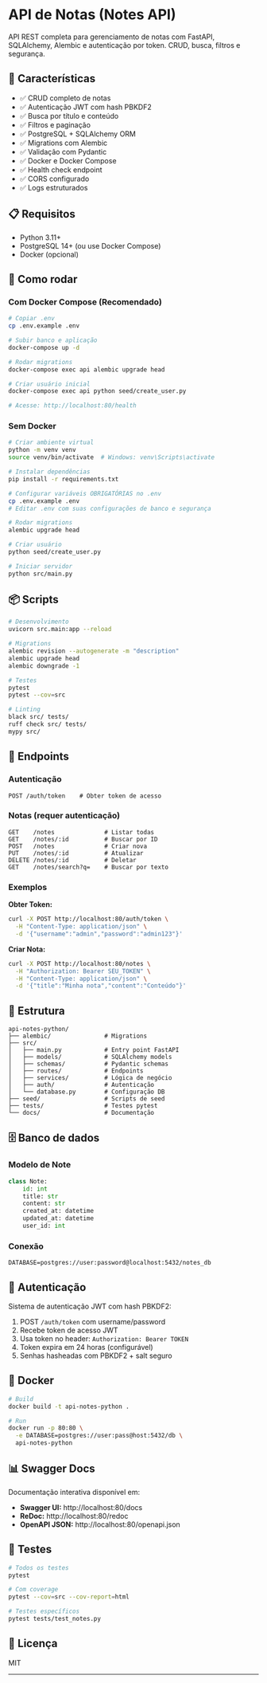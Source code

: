 # API de Notas (Notes API)

API REST completa para gerenciamento de notas com FastAPI, SQLAlchemy, Alembic e autenticação por token. CRUD, busca, filtros e segurança.

## 🎯 Características

- ✅ CRUD completo de notas
- ✅ Autenticação JWT com hash PBKDF2
- ✅ Busca por título e conteúdo
- ✅ Filtros e paginação
- ✅ PostgreSQL + SQLAlchemy ORM
- ✅ Migrations com Alembic
- ✅ Validação com Pydantic
- ✅ Docker e Docker Compose
- ✅ Health check endpoint
- ✅ CORS configurado
- ✅ Logs estruturados

## 📋 Requisitos

- Python 3.11+
- PostgreSQL 14+ (ou use Docker Compose)
- Docker (opcional)

## 🚀 Como rodar

### Com Docker Compose (Recomendado)

```bash
# Copiar .env
cp .env.example .env

# Subir banco e aplicação
docker-compose up -d

# Rodar migrations
docker-compose exec api alembic upgrade head

# Criar usuário inicial
docker-compose exec api python seed/create_user.py

# Acesse: http://localhost:80/health
```

### Sem Docker

```bash
# Criar ambiente virtual
python -m venv venv
source venv/bin/activate  # Windows: venv\Scripts\activate

# Instalar dependências
pip install -r requirements.txt

# Configurar variáveis OBRIGATÓRIAS no .env
cp .env.example .env
# Editar .env com suas configurações de banco e segurança

# Rodar migrations
alembic upgrade head

# Criar usuário
python seed/create_user.py

# Iniciar servidor
python src/main.py
```

## 📦 Scripts

```bash
# Desenvolvimento
uvicorn src.main:app --reload

# Migrations
alembic revision --autogenerate -m "description"
alembic upgrade head
alembic downgrade -1

# Testes
pytest
pytest --cov=src

# Linting
black src/ tests/
ruff check src/ tests/
mypy src/
```

## 🔗 Endpoints

### Autenticação
```
POST /auth/token    # Obter token de acesso
```

### Notas (requer autenticação)
```
GET    /notes              # Listar todas
GET    /notes/:id          # Buscar por ID
POST   /notes              # Criar nova
PUT    /notes/:id          # Atualizar
DELETE /notes/:id          # Deletar
GET    /notes/search?q=    # Buscar por texto
```

### Exemplos

**Obter Token:**
```bash
curl -X POST http://localhost:80/auth/token \
  -H "Content-Type: application/json" \
  -d '{"username":"admin","password":"admin123"}'
```

**Criar Nota:**
```bash
curl -X POST http://localhost:80/notes \
  -H "Authorization: Bearer SEU_TOKEN" \
  -H "Content-Type: application/json" \
  -d '{"title":"Minha nota","content":"Conteúdo"}'
```

## 📂 Estrutura

```
api-notes-python/
├── alembic/               # Migrations
├── src/
│   ├── main.py            # Entry point FastAPI
│   ├── models/            # SQLAlchemy models
│   ├── schemas/           # Pydantic schemas
│   ├── routes/            # Endpoints
│   ├── services/          # Lógica de negócio
│   ├── auth/              # Autenticação
│   └── database.py        # Configuração DB
├── seed/                  # Scripts de seed
├── tests/                 # Testes pytest
└── docs/                  # Documentação
```

## 🗄️ Banco de dados

### Modelo de Note

```python
class Note:
    id: int
    title: str
    content: str
    created_at: datetime
    updated_at: datetime
    user_id: int
```

### Conexão

```env
DATABASE=postgres://user:password@localhost:5432/notes_db
```

## 🔐 Autenticação

Sistema de autenticação JWT com hash PBKDF2:

1. POST `/auth/token` com username/password
2. Recebe token de acesso JWT
3. Usa token no header: `Authorization: Bearer TOKEN`
4. Token expira em 24 horas (configurável)
5. Senhas hasheadas com PBKDF2 + salt seguro

## 🐳 Docker

```bash
# Build
docker build -t api-notes-python .

# Run
docker run -p 80:80 \
  -e DATABASE=postgres://user:pass@host:5432/db \
  api-notes-python
```

## 📊 Swagger Docs

Documentação interativa disponível em:

- **Swagger UI:** http://localhost:80/docs
- **ReDoc:** http://localhost:80/redoc
- **OpenAPI JSON:** http://localhost:80/openapi.json

## 🧪 Testes

```bash
# Todos os testes
pytest

# Com coverage
pytest --cov=src --cov-report=html

# Testes específicos
pytest tests/test_notes.py
```

## 📄 Licença

MIT

---

